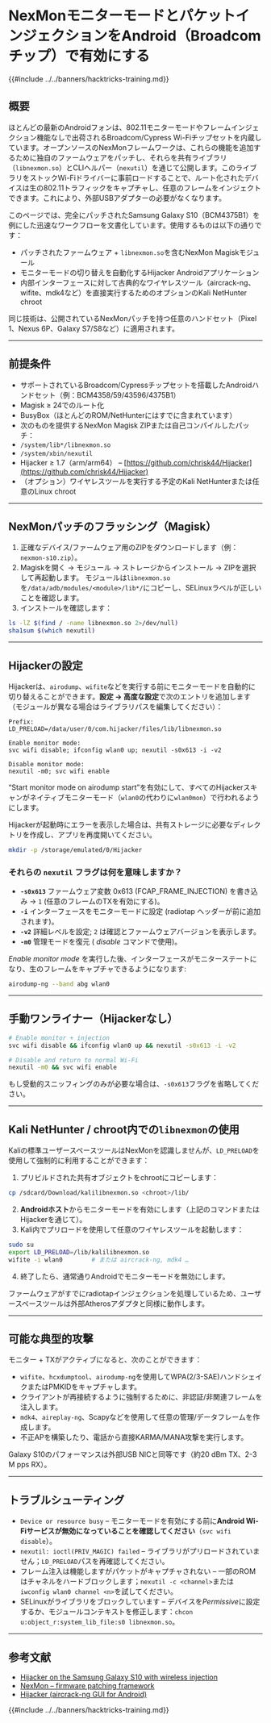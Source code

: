 # NexMonモニターモードとパケットインジェクションをAndroid（Broadcomチップ）で有効にする

{{#include ../../banners/hacktricks-training.md}}

## 概要
ほとんどの最新のAndroidフォンは、802.11モニターモードやフレームインジェクション機能なしで出荷されるBroadcom/Cypress Wi-Fiチップセットを内蔵しています。オープンソースのNexMonフレームワークは、これらの機能を追加するために独自のファームウェアをパッチし、それらを共有ライブラリ（`libnexmon.so`）とCLIヘルパー（`nexutil`）を通じて公開します。このライブラリをストックWi-Fiドライバーに事前ロードすることで、ルート化されたデバイスは生の802.11トラフィックをキャプチャし、任意のフレームをインジェクトできます。これにより、外部USBアダプターの必要がなくなります。

このページでは、完全にパッチされたSamsung Galaxy S10（BCM4375B1）を例にした迅速なワークフローを文書化しています。使用するものは以下の通りです：

* パッチされたファームウェア + `libnexmon.so`を含むNexMon Magiskモジュール
* モニターモードの切り替えを自動化するHijacker Androidアプリケーション
* 内部インターフェースに対して古典的なワイヤレスツール（aircrack-ng、wifite、mdk4など）を直接実行するためのオプションのKali NetHunter chroot

同じ技術は、公開されているNexMonパッチを持つ任意のハンドセット（Pixel 1、Nexus 6P、Galaxy S7/S8など）に適用されます。

---

## 前提条件
* サポートされているBroadcom/Cypressチップセットを搭載したAndroidハンドセット（例：BCM4358/59/43596/4375B1）
* Magisk ≥ 24でのルート化
* BusyBox（ほとんどのROM/NetHunterにはすでに含まれています）
* 次のものを提供するNexMon Magisk ZIPまたは自己コンパイルしたパッチ：
* `/system/lib*/libnexmon.so`
* `/system/xbin/nexutil`
* Hijacker ≥ 1.7（arm/arm64） – [https://github.com/chrisk44/Hijacker](https://github.com/chrisk44/Hijacker)
* （オプション）ワイヤレスツールを実行する予定のKali NetHunterまたは任意のLinux chroot

---

## NexMonパッチのフラッシング（Magisk）
1. 正確なデバイス/ファームウェア用のZIPをダウンロードします（例：`nexmon-s10.zip`）。
2. Magiskを開く -> モジュール -> ストレージからインストール -> ZIPを選択して再起動します。
モジュールは`libnexmon.so`を`/data/adb/modules/<module>/lib*/`にコピーし、SELinuxラベルが正しいことを確認します。
3. インストールを確認します：
```bash
ls -lZ $(find / -name libnexmon.so 2>/dev/null)
sha1sum $(which nexutil)
```

---

## Hijackerの設定
Hijackerは、`airodump`、`wifite`などを実行する前にモニターモードを自動的に切り替えることができます。**設定 -> 高度な設定**で次のエントリを追加します（モジュールが異なる場合はライブラリパスを編集してください）：
```
Prefix:
LD_PRELOAD=/data/user/0/com.hijacker/files/lib/libnexmon.so

Enable monitor mode:
svc wifi disable; ifconfig wlan0 up; nexutil -s0x613 -i -v2

Disable monitor mode:
nexutil -m0; svc wifi enable
```
“Start monitor mode on airodump start”を有効にして、すべてのHijackerスキャンがネイティブモニターモード（`wlan0`の代わりに`wlan0mon`）で行われるようにします。

Hijackerが起動時にエラーを表示した場合は、共有ストレージに必要なディレクトリを作成し、アプリを再度開いてください。
```bash
mkdir -p /storage/emulated/0/Hijacker
```
### それらの `nexutil` フラグは何を意味しますか？
* **`-s0x613`**   ファームウェア変数 0x613 (FCAP_FRAME_INJECTION) を書き込み → `1` (任意のフレームのTXを有効にする)。
* **`-i`**         インターフェースをモニターモードに設定 (radiotap ヘッダーが前に追加されます)。
* **`-v2`**        詳細レベルを設定; `2` は確認とファームウェアバージョンを表示します。
* **`-m0`**        管理モードを復元 ( *disable* コマンドで使用)。

*Enable monitor mode* を実行した後、インターフェースがモニターステートになり、生のフレームをキャプチャできるようになります:
```bash
airodump-ng --band abg wlan0
```
---

## 手動ワンライナー（Hijackerなし）
```bash
# Enable monitor + injection
svc wifi disable && ifconfig wlan0 up && nexutil -s0x613 -i -v2

# Disable and return to normal Wi-Fi
nexutil -m0 && svc wifi enable
```
もし受動的スニッフィングのみが必要な場合は、`-s0x613`フラグを省略してください。

---

## Kali NetHunter / chroot内での`libnexmon`の使用
Kaliの標準ユーザースペースツールはNexMonを認識しませんが、`LD_PRELOAD`を使用して強制的に利用することができます：

1. プリビルドされた共有オブジェクトをchrootにコピーします：
```bash
cp /sdcard/Download/kalilibnexmon.so <chroot>/lib/
```
2. **Androidホスト**からモニターモードを有効にします（上記のコマンドまたはHijackerを通じて）。
3. Kali内でプリロードを使用して任意のワイヤレスツールを起動します：
```bash
sudo su
export LD_PRELOAD=/lib/kalilibnexmon.so
wifite -i wlan0        # または aircrack-ng, mdk4 …
```
4. 終了したら、通常通りAndroidでモニターモードを無効にします。

ファームウェアがすでにradiotapインジェクションを処理しているため、ユーザースペースツールは外部Atherosアダプタと同様に動作します。

---

## 可能な典型的攻撃
モニター + TXがアクティブになると、次のことができます：
* `wifite`、`hcxdumptool`、`airodump-ng`を使用してWPA(2/3-SAE)ハンドシェイクまたはPMKIDをキャプチャします。
* クライアントが再接続するように強制するために、非認証/非関連フレームを注入します。
* `mdk4`、`aireplay-ng`、Scapyなどを使用して任意の管理/データフレームを作成します。
* 不正APを構築したり、電話から直接KARMA/MANA攻撃を実行します。

Galaxy S10のパフォーマンスは外部USB NICと同等です（約20 dBm TX、2-3 M pps RX）。

---

## トラブルシューティング
* `Device or resource busy` – モニターモードを有効にする前に**Android Wi-Fiサービスが無効になっていることを確認してください**（`svc wifi disable`）。
* `nexutil: ioctl(PRIV_MAGIC) failed` – ライブラリがプリロードされていません；`LD_PRELOAD`パスを再確認してください。
* フレーム注入は機能しますがパケットがキャプチャされない – 一部のROMはチャネルをハードブロックします；`nexutil -c <channel>`または`iwconfig wlan0 channel <n>`を試してください。
* SELinuxがライブラリをブロックしています – デバイスを*Permissive*に設定するか、モジュールコンテキストを修正します：`chcon u:object_r:system_lib_file:s0 libnexmon.so`。

---

## 参考文献
* [Hijacker on the Samsung Galaxy S10 with wireless injection](https://forums.kali.org/t/hijacker-on-the-samsung-galaxy-s10-with-wireless-injection/10305)
* [NexMon – firmware patching framework](https://github.com/seemoo-lab/nexmon)
* [Hijacker (aircrack-ng GUI for Android)](https://github.com/chrisk44/Hijacker)

{{#include ../../banners/hacktricks-training.md}}
